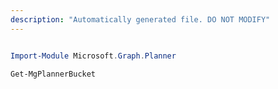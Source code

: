```yaml
---
description: "Automatically generated file. DO NOT MODIFY"
---
```


```powershell

Import-Module Microsoft.Graph.Planner

Get-MgPlannerBucket

```